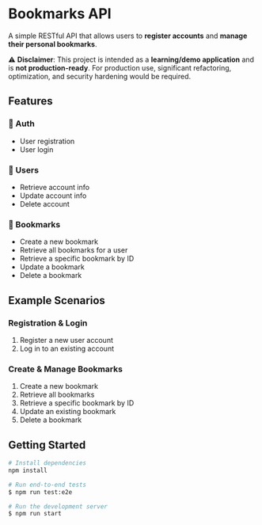 # Bookmarks API

A simple RESTful API that allows users to **register accounts** and **manage their personal bookmarks**.  

⚠️ **Disclaimer**: This project is intended as a **learning/demo application** and is **not production-ready**. For production use, significant refactoring, optimization, and security hardening would be required.

## Features

### 🔐 Auth
- User registration  
- User login  

### 👤 Users
- Retrieve account info  
- Update account info  
- Delete account  

### 🔖 Bookmarks
- Create a new bookmark  
- Retrieve all bookmarks for a user  
- Retrieve a specific bookmark by ID  
- Update a bookmark  
- Delete a bookmark  

## Example Scenarios

### Registration & Login
1. Register a new user account  
2. Log in to an existing account  

### Create & Manage Bookmarks
1. Create a new bookmark  
2. Retrieve all bookmarks  
3. Retrieve a specific bookmark by ID  
4. Update an existing bookmark  
5. Delete a bookmark  

## Getting Started

```bash
# Install dependencies
npm install

# Run end-to-end tests
$ npm run test:e2e

# Run the development server
$ npm run start
```
